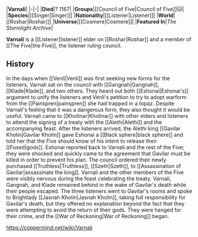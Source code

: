 |**Varnali**|
|-|-|
|**Died**|? 1167|
|**Groups**|[[Council of Five\|Council of Five]]🐱︎|
|**Species**|[[Singer\|Singer]]|
|**Nationality**|[[Listener\|Listener]]|
|**World**|[[Roshar\|Roshar]]|
|**Universe**|[[Cosmere\|Cosmere]]|
|**Featured In**|*The Stormlight Archive*|

**Varnali** is a [[Listener\|listener]] elder on [[Roshar\|Roshar]] and a member of [[The Five\|the Five]], the listener ruling council.

## History
In the days when [[Venli\|Venli]] was first seeking new forms for the listeners, Varnali sat on the council with [[Gangnah\|Gangnah]], [[Klade\|Klade]], and two others. They heard out both [[Eshonai\|Eshonai's]] argument to unify the listeners and Venli's petition to try to adopt warform from the [[Painspren\|painspren]] she had trapped in a topaz. Despite Varnali's feeling that it was a dangerous form, they also thought it would be useful.
Varnali came to [[Kholinar\|Kholinar]] with other elders and listeners to attend the signing of a treaty with the [[Alethi\|Alethi]] and the accompanying feast. After the listeners arrived, the Alethi king [[Gavilar Kholin\|Gavilar Kholin]] gave Eshonai a [[Black sphere\|black sphere]] and told her that the Five should know of his intent to release their [[Fused\|gods]]. Eshonai reported back to Varnali and the rest of the Five; they were shocked and quickly came to the agreement that Gavilar must be killed in order to prevent his plan. The council ordered their newly purchased [[Truthless\|Truthless]], [[Szeth\|Szeth]], to [[Assassination of Gavilar\|assassinate the king]]. Varnali and the other members of the Five were visibly nervous during the feast celebrating the treaty.
Varnali, Gangnah, and Klade remained behind in the wake of Gavilar's death while their people escaped. The three listeners went to Gavilar's rooms and spoke to Brightlady [[Jasnah Kholin\|Jasnah Kholin]], taking full responsibility for Gavilar's death, but they offered no explanation beyond the fact that they were attempting to avoid the return of their gods. They were hanged for their crime, and the [[War of Reckoning\|War of Reckoning]] began.



https://coppermind.net/wiki/Varnali